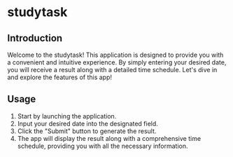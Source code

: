 # studytask
## Introduction
Welcome to the studytask! This application is designed to provide you with a convenient and intuitive experience. By simply entering your desired date, you will receive a result along with a detailed time schedule. Let's dive in and explore the features of this app!

## Usage
1. Start by launching the application.
2. Input your desired date into the designated field.
3. Click the "Submit" button to generate the result.
4. The app will display the result along with a comprehensive time schedule, providing you with all the necessary information.

